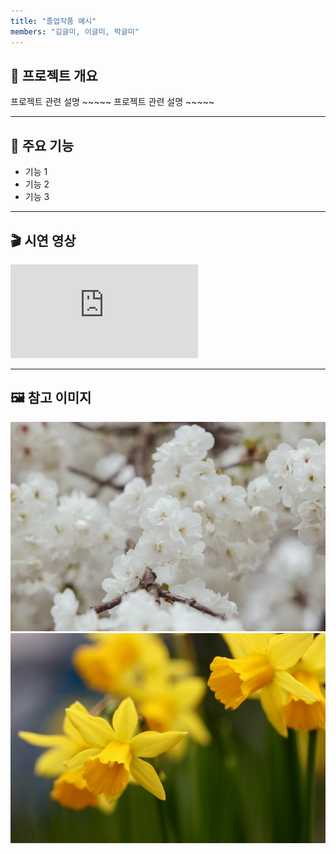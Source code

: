 ```yaml
---
title: "졸업작품 예시"
members: "김글미, 이글미, 박글미"
---
```


## 🧠 프로젝트 개요

프로젝트 관련 설명 ~~~~~
프로젝트 관련 설명 ~~~~~

---

## 🔧 주요 기능

- 기능 1
- 기능 2
- 기능 3

---

## 🎬 시연 영상

<div class="video-container">
  <iframe src="https://youtu.be/vT1JzLTH4G4?si=hztY4BwKBJZnjrIQ" frameborder="0" allowfullscreen></iframe>
</div>

---

## 🖼️ 참고 이미지

![앱 실행화면](images/sample1.jpg)
![사용 예시](images/sample2.jpg)

